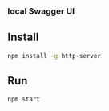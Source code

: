 ### local Swagger UI

## Install 

```sh
npm install -g http-server
```

## Run 

```sh 
npm start
```
